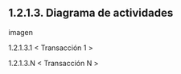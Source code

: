 
## 1.2.1.3. Diagrama de actividades 

imagen

1.2.1.3.1 < Transacción 1 >

1.2.1.3.N < Transacción N >



